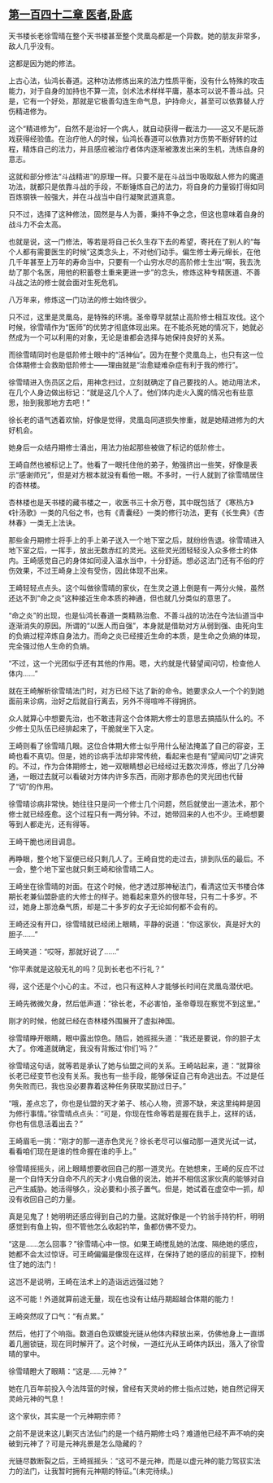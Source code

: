 ## [第一百四十二章 医者,卧底](https://www.xxbiquge.com/11_11207/9095532.html)


  天书楼长老徐雪晴在整个天书楼甚至整个灵凰岛都是一个异数。她的朋友非常多，敌人几乎没有。

  这都是因为她的修法。

  上古心法，仙鸿长春道。这种功法修炼出来的法力性质平衡，没有什么特殊的攻击能力，对于自身的加持也不算一流，剑术法术样样平庸，基本可以说不善斗战。只是，它有一个好处，那就是它极善勾连生命气息，护持命火，甚至可以依靠替人疗伤精进修为。

  这个“精进修为”，自然不是治好一个病人，就自动获得一截法力——这又不是玩游戏获得经验值。在治疗他人的时候，仙鸿长春道可以依靠对方伤势不断好转的过程，精炼自己的法力，并且感应被治疗者体内逐渐被激发出来的生机，洗练自身的意志。

  这就和部分修法“斗战精进”的原理一样。只要不是在斗战当中吸取敌人修为的魔道功法，就都只是依靠斗战的手段，不断锤炼自己的法力，将自身的力量锻打得如同百炼钢铁一般强大，并在斗战当中自行凝聚武道真意。

  只不过，选择了这种修法，固然是与人为善，秉持不争之念，但这也意味着自身的战斗力不会太高。

  也就是说，这一门修法，等若是将自己长久生存下去的希望，寄托在了别人的“每个人都有需要医生的时候”这类念头上，不对他们动手。偏生修士寿元绵长，在他几千年甚至上万年的寿命当中，只要有一个山穷水尽的高阶修士生出“啊，我去洗劫了那个名医，用他的积蓄卷土重来更进一步”的念头，修炼这种专精医道、不善斗战之法的修士就会面对生死危机。

  八万年来，修炼这一门功法的修士始终很少。

  只不过，这里是灵凰岛，是特殊的环境。圣帝尊早就禁止高阶修士相互攻伐。这个时候，徐雪晴作为“医师”的优势才彻底体现出来。在不能杀死她的情况下，她就必然成为一个可以利用的对象，无论是谁都会选择与她保持良好的关系。

  而徐雪晴同时也是低阶修士眼中的“活神仙”。因为在整个灵凰岛上，也只有这一位合体期修士会救助低阶修士——理由就是“治愈疑难杂症有利于我的修行”。

  徐雪晴进入伤员区之后，用神念扫过，立刻就确定了自己要找的人。她动用法术，在几个人身边做出标记：“就是这几个人了。他们体内走火入魔的情况也有些意思，抬到我那地方去吧！”

  徐长老的语气透着欢愉，好像是觉得，灵凰岛同道损失惨重，就是她精进修为的大好机会。

  她身后一众结丹期修士涌出，用法力抬起那些被做了标记的低阶修士。

  王崎自然也被标记上了。他看了一眼托住他的弟子，勉强挤出一些笑，好像是表示“感谢师兄”，但是对方根本就没有看他一眼。不多时，一行人就到了徐雪晴居住的杏林楼。

  杏林楼也是天书楼的藏书楼之一，收医书三十余万卷，其中既包括了《寒热方》《针汤歌》一类的凡俗之书，也有《青囊经》一类的修行功法，更有《长生典》《杏林春》一类无上法诀。

  那些金丹期修士将手上的手上弟子送入一个地下室之后，就纷纷告退。徐雪晴进入地下室之后，一挥手，放出无数赤红的灵光。这些灵光团轻轻没入众多修士的体内。王崎感觉自己的身体如同浸入温水当中，十分舒适。想必这法门还有不俗的疗伤效果，不过王崎身上没有受伤，因此体现不出来。

  王崎轻轻点点头。这个叫做徐雪晴的家伙，在生灵之道上倒是有一两分火候，虽然还达不到“命之炎”这种接近生命本质的神通，但也就几分类似的意思了。

  “命之炎”的出现，也是仙鸿长春道一类精熟治愈、不善斗战的功法在今法仙道当中逐渐消失的原因。所谓的“以医人而自强”，本身就是借助对方从弱到强、由死向生的负熵过程淬炼自身法力。而命之炎已经接近生命的本质，是生命之负熵的体现，完全强过他人生命的负熵。

  “不过，这一个光团似乎还有其他的作用。嗯，大约就是代替望闻问切，检查他人体内……”

  就在王崎解析徐雪晴法门时，对方已经下达了新的命令。她要求众人一个个的到她面前来诊病，治好之后就自行离去，另外不得喧哗不得拥挤。

  众人就算心中想要先治，也不敢违背这个合体期大修士的意思去搞插队什么的。不少修士见队伍已经排起来了，干脆就坐下入定。

  王崎则看了徐雪晴几眼。这位合体期大修士似乎用什么秘法掩盖了自己的容姿，王崎也看不真切。但是，她的诊病手法却非常传统，看起来也是有“望闻问切”之讲究的。不过，作为合体期修士，她一双眼睛想必已经经过无数次淬炼，修出了几分神通，一眼过去就可以看破对方体内许多东西，而刚才那赤色的灵光团也代替了“切”的作用。

  徐雪晴诊病非常快。她往往只是问一个修士几个问题，然后就使出一道法术，那个修士就已经痊愈。这个过程只有一两分钟。不过，她带回来的人也不少。王崎想要等到人都走光，还有得等。

  王崎干脆也闭目调息。

  再睁眼，整个地下室便已经只剩几人了。王崎自觉的走过去，排到队伍的最后。不一会，整个地下室也就只剩王崎和徐雪晴二人。

  王崎坐在徐雪晴的对面。在这个时候，他才透过那神秘法门，看清这位天书楼合体期长老兼仙盟卧底的大修士的样子。她看起来意外的很年轻，只有二十多岁。不过，她身上那沧桑气质，却是二十多岁的女子无论如何都不会有的。

  王崎还没有开口，徐雪晴就已经闭上眼睛，平静的说道：“你这家伙，真是好大的胆子……”

  王崎笑道：“哎呀，那就好说了……”

  “你平素就是这般无礼的吗？见到长老也不行礼？”

  得，这个还是个小心的主。不过，也只有这种人才能够长时间在灵凰岛潜伏吧。

  王崎先微微欠身，然后低声道：“徐长老，不必害怕，圣帝尊现在察觉不到这里。”

  刚才的时候，他就已经在杏林楼外围展开了虚拟神国。

  徐雪晴睁开眼睛，眼中露出惊色。随后，她摇摇头道：“我还是要说，你的胆子太大了。你难道就确定，我没有背叛过‘你们’吗？”

  徐雪晴这句话，就等若是承认了她与仙盟之间的关系。王崎站起来，道：“就算徐长老已经变节也没有关系。我也有一些手段，能够保证自己有命逃出去。不过是任务失败而已，我也没必要靠着这种任务获取奖励过日子。”

  “哦，差点忘了，你也是仙盟的天才弟子、核心人物，资源不缺，来这里纯粹是因为修行事情。”徐雪晴点点头：“可是，你现在性命等若是握在我手上，这样的话，你也有信息活着出去？”

  王崎眉毛一挑：“刚才的那一道赤色灵光？徐长老尽可以催动那一道灵光试一试，看看咱们现在是谁的性命握在谁的手上。”

  徐雪晴摇摇头，闭上眼睛想要收回自己的那一道灵光。在她想来，王崎的反应不过是一个自恃天分自命不凡的天才小鬼自傲的说法，她并不相信这家伙真的能够对自己产生威胁。她活得够久，没必要和小孩子置气。但是，她试着在虚空中一抓，却没有收回自己的力量。

  真是见鬼了！她明明还感应得到自己的力量。这就好像是一个钓翁手持钓杆，明明感觉到有鱼上钩，但不管他怎么收起钓竿，鱼都仿佛不受力。

  “这是……怎么回事？”徐雪晴心中一惊。如果王崎搅乱她的法度、隔绝她的感应，她都不会太过惊讶。可王崎偏偏是像现在这样，在保持了她的感应的前提下，控制住了她的法门！

  这岂不是说明，王崎在法术上的造诣远远强过她？

  这不可能！外道就算前途无量，现在也没有让结丹期超越合体期的能力！

  王崎突然叹了口气：“有点累。”

  然后，他打了个响指。数道白色双螺旋光链从他体内释放出来，仿佛他身上一直绑着几圈锁链，现在同时解开了。这个时候，一道红光从王崎体内跃出，落入了徐雪晴的掌中。

  徐雪晴瞪大了眼睛：“这是……元神？”

  她在几百年前投入今法阵营的时候，曾经有天灵岭的修士指点过她，她自然记得天灵岭元神的气息！

  这个家伙，其实是一个元神期宗师？

  之前不是说来这儿剿灭古法仙门的是一个结丹期修士吗？难道他已经不声不响的突破到元神了？可是元神兆景是怎么隐藏的？

  光链尽数断裂之后，王崎摇摇头：“这可不是元神，而是以虚元神的能力驾驭实法力的法门，让我暂时拥有元神期的特征。”(未完待续。)
